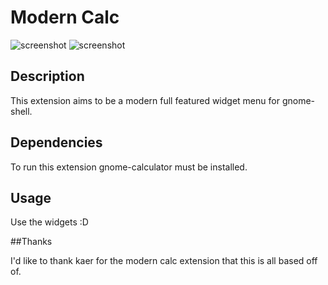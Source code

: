 # Modern Calc
![screenshot](https://github.com/Kakashi-extensions/Widget-Menu/raw/master/modern-calc@kaer/images/modern-calc-v5.png)
![screenshot](https://github.com/kaer/gnome-shell-extension-modern-calc/raw/master/modern-calc@kaer/images/modern-calc-v5-lt.png)

## Description

This extension aims to be a modern full featured widget menu for gnome-shell.



## Dependencies

To run this extension gnome-calculator must be installed.


## Usage

Use the widgets :D


##Thanks

I'd like to thank kaer for the modern calc extension that this is all based off of. 
 

